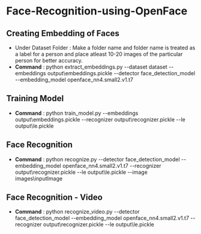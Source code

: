 # Face-Recognition-using-OpenFace

## Creating Embedding of Faces
- Under Dataset Folder : Make a folder name and folder name is treated as a label for a person and place atleast 10-20 images of the particular person for better accuracy.
- __Command__ : python extract_embeddings.py --dataset dataset --embeddings output\embeddings.pickle --detector face_detection_model --embedding_model openface_nn4.small2.v1.t7

## Training Model
- __Command__ : python train_model.py --embeddings output\embeddings.pickle --recognizer output\recognizer.pickle --le output\le.pickle

## Face Recognition 
-  __Command__ : python recognize.py --detector face_detection_model --embedding_model openface_nn4.small2.v1.t7 --recognizer output\recognizer.pickle --le output\le.pickle --image images\inputImage

## Face Recognition - Video
- __Command__ : python recognize_video.py --detector face_detection_model --embedding_model openface_nn4.small2.v1.t7 --recognizer output\recognizer.pickle --le output\le.pickle
